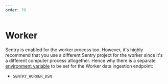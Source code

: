 ```yaml
---
order: 70
---
```


# Worker

Sentry is enabled for the worker process too. However, it's highly recommend that you use a different Sentry project for the worker since it's a different computer process altogether. Hence why there is a separate [environment variable](../environment-variables.md) to be set for the Worker data ingestion endpoint:

* `SENTRY_WORKER_DSN`

